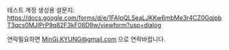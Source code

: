 테스트 계정 생성용 설문지: https://docs.google.com/forms/d/e/1FAIpQLSeaLJKKw6mbMe3r4CZ0GqjpbT3qcs0MJlPrP9q82F3kF08D9w/viewform?usp=dialog

연락필요하면 MinGi.KYUNG@gmail.com 으로 연락바랍니다.
